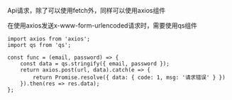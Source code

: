 Api请求，除了可以使用fetch外，同样可以使用axios组件

在使用axios发送x-www-form-urlencoded请求时，需要使用qs组件

```
import axios from 'axios';
import qs from 'qs';

const func = (email, password) => {
	const data = qs.stringify({ email, password });
	return axios.post(url, data).catch(e => {
		return Promise.resolve({ data: { code: 1, msg: '请求错误' } })
	}).then(res => res.data);
};
```



